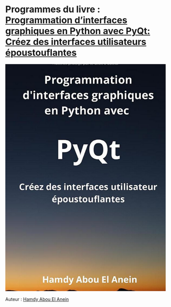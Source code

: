 # Programmes du livre : [Programmation d’interfaces graphiques en Python avec PyQt: Créez des interfaces utilisateurs époustouflantes](https://www.amazon.fr/Programmation-dinterfaces-graphiques-Python-avec/dp/B0C1JD2XGK/ref=tmm_pap_swatch_0?_encoding=UTF8&qid=1681563554&sr=8-4)      
[![Couverture du livre](couverture.png)](https://www.amazon.fr/Programmation-dinterfaces-graphiques-Python-avec/dp/B0C1JD2XGK/ref=tmm_pap_swatch_0?_encoding=UTF8&qid=1681563554&sr=8-4)       

Auteur : [Hamdy Abou El Anein](https://www.amazon.fr/Hamdy-Abou-El-Anein/e/B0BM89T88X/ref=aufs_dp_fta_dsk)    

